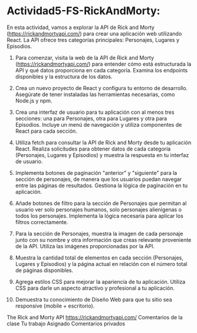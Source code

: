 # Actividad5-FS-RickAndMorty:

En esta actividad, vamos a explorar la API de Rick and Morty (https://rickandmortyapi.com/) para crear una aplicación web utilizando React. La API ofrece tres categorías principales: Personajes, Lugares y Episodios.

1. Para comenzar, visita la web de la API de Rick and Morty (https://rickandmortyapi.com/) para entender cómo está estructurada la API y qué datos proporciona en cada categoría. Examina los endpoints disponibles y la estructura de los datos.

2. Crea un nuevo proyecto de React y configura tu entorno de desarrollo. Asegúrate de tener instaladas las herramientas necesarias, como Node.js y npm.

3. Crea una interfaz de usuario para tu aplicación con al menos tres secciones: una para Personajes, otra para Lugares y otra para Episodios. Incluye un menú de navegación y utiliza componentes de React para cada sección.

4. Utiliza fetch para consultar la API de Rick and Morty desde tu aplicación React. Realiza solicitudes para obtener datos de cada categoría (Personajes, Lugares y Episodios) y muestra la respuesta en tu interfaz de usuario.

5. Implementa botones de paginación "anterior" y "siguiente" para la sección de personajes, de manera que los usuarios puedan navegar entre las páginas de resultados. Gestiona la lógica de paginación en tu aplicación.

6. Añade botones de filtro para la sección de Personajes que permitan al usuario ver solo personajes humanos, solo personajes alienígenas o todos los personajes. Implementa la lógica necesaria para aplicar los filtros correctamente.

7. Para la sección de Personajes, muestra la imagen de cada personaje junto con su nombre y otra información que creas relevante proveniente de la API. Utiliza las imágenes proporcionadas por la API.

8. Muestra la cantidad total de elementos en cada sección (Personajes, Lugares y Episodios) y la página actual en relación con el número total de páginas disponibles.

9. Agrega estilos CSS para mejorar la apariencia de tu aplicación. Utiliza CSS para darle un aspecto atractivo y profesional a tu aplicación.

10. Demuestra tu conocimiento de Diseño Web para que tu sitio sea responsive (mobile + escritorio).


The Rick and Morty API
https://rickandmortyapi.com/
Comentarios de la clase
Tu trabajo
Asignado
Comentarios privados
